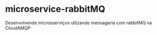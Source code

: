 # microservice-rabbitMQ
Desenvolvendo microsserviços utlizando mensageria com rabbitMQ na CloudAMQP
